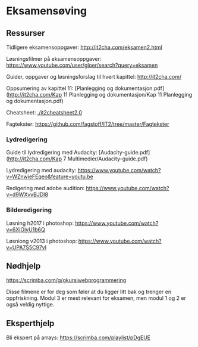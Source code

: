 # Eksamensøving

## Ressurser

Tidligere eksamensoppgaver: http://it2cha.com/eksamen2.html

Løsningsfilmer på eksamensoppgaver: https://www.youtube.com/user/gloer/search?query=eksamen

Guider, oppgaver og løsningsforslag til hvert kapittel: http://it2cha.com/

Oppsumering av kapittel 11: [Planlegging og dokumentasjon.pdf](http://it2cha.com/Kap 11 Planlegging og dokumentasjon/Kap 11 Planlegging og dokumentasjon.pdf)

Cheatsheet: [./it2cheatsheet2.0](./it2cheatsheet2_0.md)

Fagtekster: https://github.com/fagstoff/IT2/tree/master/Fagtekster

### Lydredigering

Guide til lydredigering med Audacity: [Audacity-guide.pdf](http://it2cha.com/Kap 7 Multimedier/Audacity-guide.pdf)

Lydredigering med audacity: https://www.youtube.com/watch?v=WZnwieFEqeo&feature=youtu.be

Redigering med adobe audition: https://www.youtube.com/watch?v=d9WXvvBJDI8

### Bilderedigering

Løsning h2017 i photoshop: https://www.youtube.com/watch?v=6XjOiyU1b6Q

Løsniong v2013 i photoshop: https://www.youtube.com/watch?v=UPA7S5C97vI

## Nødhjelp

https://scrimba.com/g/gkursiwebprogrammering

Disse filmene er for deg som føler at du ligger litt bak og trenger en oppfriskning. Modul 3 er mest relevant for eksamen, men modul 1 og 2 er også veldig nyttige.

## Eksperthjelp

Bli ekspert på arrays: https://scrimba.com/playlist/pDgEUE